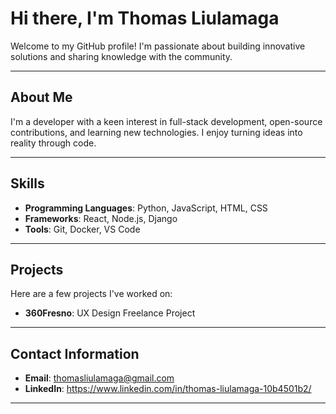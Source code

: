 # Hi there, I'm Thomas Liulamaga

Welcome to my GitHub profile! I'm passionate about building innovative solutions and sharing knowledge with the community.

---

## About Me
I'm a developer with a keen interest in full-stack development, open-source contributions, and learning new technologies. I enjoy turning ideas into reality through code.

---

## Skills
- **Programming Languages**: Python, JavaScript, HTML, CSS
- **Frameworks**: React, Node.js, Django
- **Tools**: Git, Docker, VS Code

---

## Projects
Here are a few projects I've worked on:
- **360Fresno**: UX Design Freelance Project 


---

## Contact Information
- **Email**: thomasliulamaga@gmail.com
- **LinkedIn**: https://www.linkedin.com/in/thomas-liulamaga-10b4501b2/

---
